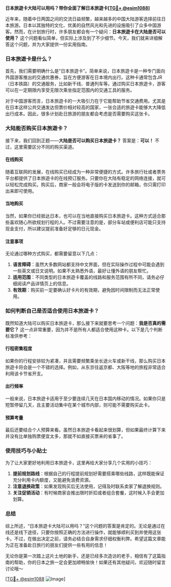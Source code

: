 **日本旅遊卡大陆可以用吗？带你全面了解日本旅遊卡[[TG💪+ @esim1088](https://t.me/s/esim1088)]**

近年来，随着中日两国之间的交流日益频繁，越来越多的中国大陆游客选择前往日本旅游。日本以其独特的文化、优美的自然风光和先进的设施吸引了众多中国游客。然而，在计划旅行时，许多朋友都会有一个疑问：**日本旅遊卡在大陆是否可以使用？** 这个问题看似简单，但实际上涉及到了不少细节。今天，我们就来详细解答这个问题，并为大家提供一份实用指南。

### 日本旅遊卡是什么？

首先，我们需要明确什么是“日本旅遊卡”。简单来说，日本旅遊卡是一种专门面向外国游客推出的交通优惠券，旨在方便游客在日本境内出行。这种卡通常包含JR（日本铁路）的交通服务，比如新干线、普通列车等。通过购买日本旅遊卡，游客可以在一定期限内享受无限次乘坐指定范围内的交通工具的服务。

对于中国游客而言，日本旅遊卡的一大吸引力在于它能帮助节省交通费用。尤其是在日本这样公共交通发达但票价相对较高的国家，一张合适的旅遊卡能够大大降低出行成本。因此，很多计划赴日旅游的朋友都会考虑是否需要购买这张卡。

### 大陆能否购买日本旅遊卡？

接下来，我们回到正题——**大陆是否可以购买日本旅遊卡？** 答案是：**可以！** 不过，这里需要区分不同的购买渠道。

#### 在线购买

随着互联网的发展，在线购买已经成为一种非常便捷的方式。许多旅行社或者票务平台都提供了日本旅遊卡的在线预订服务。只要你在大陆有稳定的网络连接，就可以轻松完成购买。购买后，商家一般会将电子版的卡发送到你的邮箱，你只需打印出来即可使用。

#### 当地购买

当然，如果你已经抵达日本，也可以在当地直接购买日本旅遊卡。这种方式适合那些喜欢随心所欲规划行程的人。不过需要注意的是，部分车站或便利店可能只支持现金支付，所以建议提前准备好足够的日元现金。

#### 注意事项

无论通过哪种方式购买，都需要留意以下几点：

1. **语言障碍**：虽然大多数网站都支持中文界面，但在实际操作过程中可能会遇到一些英文或日文说明。如果不太熟悉外语，最好让懂外语的朋友帮忙。
2. **适用范围**：不同类型的日本旅遊卡覆盖的线路和服务范围有所不同，请务必仔细阅读产品详情页上的信息。
3. **有效期**：购买前一定要确认好卡片的有效期，避免因时间限制而无法正常使用。

### 如何判断自己是否适合使用日本旅遊卡？

既然知道大陆可以购买日本旅遊卡，那么接下来就要思考一个问题：**我是否真的需要它？** 这一点非常重要，因为并不是所有人都适合使用这种卡。以下是几个判断标准供参考：

#### 行程密集程度

如果你的行程安排较为紧凑，并且需要频繁乘坐长途火车或新干线，那么购买日本旅遊卡将会是一个不错的选择。例如，从东京往返京都、大阪等地的旅程非常适合利用该卡节省开支。

#### 出行频率

一般来说，日本旅遊卡适用于至少要连续几天在日本国内移动的情况。如果你只是短暂停留几天，且主要活动集中在某个城市内部，则可能不需要购买此卡。

#### 预算考量

最后还要结合个人预算来看。虽然日本旅遊卡看起来很划算，但如果最终计算下来并没有比单独购票便宜太多，那就不如直接买票来的省事了。

### 使用技巧与小贴士

为了让大家更好地利用日本旅遊卡，这里再给大家分享几个实用的小技巧：

1. **提前规划路线**：根据自己的行程提前规划好需要搭乘哪些线路，这样既能保证充分利用卡内额度，又能避免浪费资源。
2. **注意退换政策**：如果发现购买后无法使用，记得及时联系卖家了解退换规则。
3. **关注促销活动**：有时候商家会推出限时折扣或者组合套餐，这时候入手会更加划算。

### 总结

综上所述，“日本旅遊卡大陆可以用吗？”这个问题的答案是肯定的。无论是通过在线还是线下途径，只要你按照正确的方法进行操作，就能够顺利买到并使用这张卡。不过，在做出决定之前，请务必结合自身需求仔细权衡利弊。希望这篇文章能为正在准备赴日旅行的朋友们提供一些有用的信息！

无论你是第一次踏上这片土地的新手，还是已经多次造访的老手，相信有了这篇指南的帮助，你的日本之旅一定会更加顺畅愉快！如果还有其他疑问，欢迎随时留言讨论哦～

[[TG💪+ @esim1088](https://t.me/s/esim1088) ![Image](https://i.postimg.cc/4NQfJmqS/Snipaste-2025-05-13-00-14-12.png)]